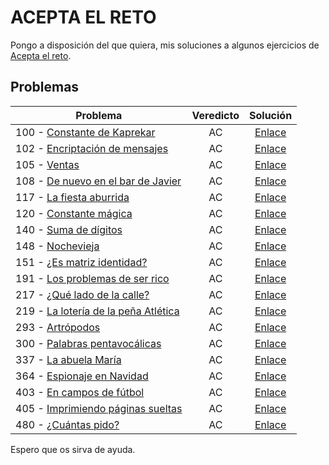 # ACEPTA EL RETO

Pongo a disposición del que quiera, mis soluciones a algunos ejercicios de [Acepta el reto](https://www.aceptaelreto.com/).

## Problemas

| Problema                                                     | Veredicto |                           Solución                           |
| ------------------------------------------------------------ | :-------: | :----------------------------------------------------------: |
| 100 - [Constante de Kaprekar](https://www.aceptaelreto.com/problem/statement.php?id=100) |    AC     | [Enlace](https://github.com/mrgold92/Acepta-El-Reto/blob/master/aceptaElReto/src/aceptaElReto/P100.java) |
| 102 - [Encriptación de mensajes](https://www.aceptaelreto.com/problem/statement.php?id=102) |    AC     | [Enlace](https://github.com/mrgold92/Acepta-El-Reto/blob/master/aceptaElReto/src/aceptaElReto/P102.java) |
| 105 - [Ventas](https://www.aceptaelreto.com/problem/statement.php?id=105) |    AC     | [Enlace](https://github.com/mrgold92/Acepta-El-Reto/blob/master/aceptaElReto/src/aceptaElReto/P105.java) |
| 108 - [De nuevo en el bar de Javier](https://www.aceptaelreto.com/problem/statement.php?id=108) |    AC     | [Enlace](https://github.com/mrgold92/Acepta-El-Reto/blob/master/aceptaElReto/src/aceptaElReto/P108.java) |
| 117 - [La fiesta aburrida](https://www.aceptaelreto.com/problem/statement.php?id=117) |    AC     | [Enlace](https://github.com/mrgold92/Acepta-El-Reto/blob/master/aceptaElReto/src/aceptaElReto/P117.java) |
| 120 - [Constante mágica](https://www.aceptaelreto.com/problem/statement.php?id=120) |    AC     | [Enlace](https://github.com/mrgold92/Acepta-El-Reto/blob/master/aceptaElReto/src/aceptaElReto/P120.java) |
| 140 - [Suma de dígitos](https://www.aceptaelreto.com/problem/statement.php?id=140) |    AC     | [Enlace](https://github.com/mrgold92/Acepta-El-Reto/blob/master/aceptaElReto/src/aceptaElReto/P140.java) |
| 148 - [Nochevieja](https://www.aceptaelreto.com/problem/statement.php?id=148) |    AC     | [Enlace](https://github.com/mrgold92/Acepta-El-Reto/blob/master/aceptaElReto/src/aceptaElReto/P148.java) |
| 151 - [¿Es matriz identidad?](https://www.aceptaelreto.com/problem/statement.php?id=151) |    AC     | [Enlace](https://github.com/mrgold92/Acepta-El-Reto/blob/master/aceptaElReto/src/aceptaElReto/P151.java) |
| 191 - [Los problemas de ser rico](https://www.aceptaelreto.com/problem/statement.php?id=191) |    AC     | [Enlace](https://github.com/mrgold92/Acepta-El-Reto/blob/master/aceptaElReto/src/aceptaElReto/P191.java) |
| 217 - [¿Qué lado de la calle?](https://www.aceptaelreto.com/problem/statement.php?id=217) |    AC     | [Enlace](https://github.com/mrgold92/Acepta-El-Reto/blob/master/aceptaElReto/src/aceptaElReto/P217.java) |
| 219 - [La lotería de la peña Atlética](https://www.aceptaelreto.com/problem/statement.php?id=219) |    AC     | [Enlace](https://github.com/mrgold92/Acepta-El-Reto/blob/master/aceptaElReto/src/aceptaElReto/P219.java) |
| 293 - [Artrópodos](https://www.aceptaelreto.com/problem/statement.php?id=293) |    AC     | [Enlace](https://github.com/mrgold92/Acepta-El-Reto/blob/master/aceptaElReto/src/aceptaElReto/P293.java) |
| 300 - [Palabras pentavocálicas](https://www.aceptaelreto.com/problem/statement.php?id=300) |    AC     | [Enlace](https://github.com/mrgold92/Acepta-El-Reto/blob/master/aceptaElReto/src/aceptaElReto/P300.java) |
| 337 - [La abuela María](https://www.aceptaelreto.com/problem/statement.php?id=337) |    AC     | [Enlace](https://github.com/mrgold92/Acepta-El-Reto/blob/master/aceptaElReto/src/aceptaElReto/P337.java) |
| 364 - [Espionaje en Navidad](https://www.aceptaelreto.com/problem/statement.php?id=364) |    AC     | [Enlace](https://github.com/mrgold92/Acepta-El-Reto/blob/master/aceptaElReto/src/aceptaElReto/P364.java) |
| 403 - [En campos de fútbol](https://www.aceptaelreto.com/problem/statement.php?id=403) |    AC     | [Enlace](https://github.com/mrgold92/Acepta-El-Reto/blob/master/aceptaElReto/src/aceptaElReto/P403.java) |
| 405 - [Imprimiendo páginas sueltas](https://www.aceptaelreto.com/problem/statement.php?id=405) |    AC     | [Enlace](https://github.com/mrgold92/Acepta-El-Reto/blob/master/aceptaElReto/src/aceptaElReto/P405.java) |
| 480 - [¿Cuántas pido?](https://www.aceptaelreto.com/problem/statement.php?id=480) |    AC     | [Enlace](https://github.com/mrgold92/Acepta-El-Reto/blob/master/aceptaElReto/src/aceptaElReto/P480.java) |

Espero que os sirva de ayuda.

